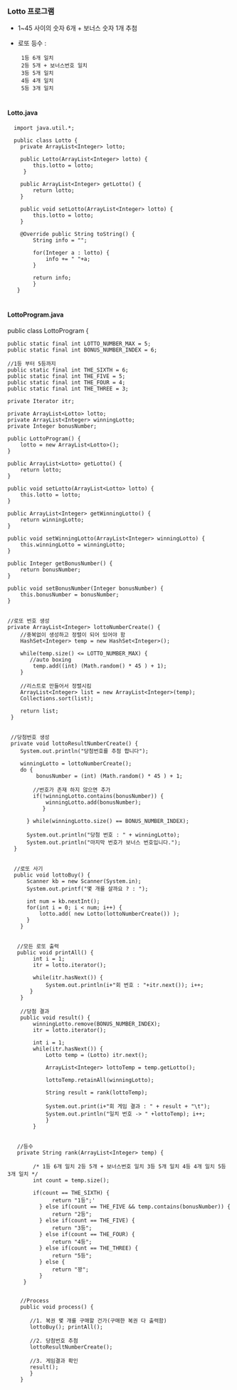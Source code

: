 ### Lotto 프로그램 
- 1~45 사이의 숫자 6개 + 보너스 숫자 1개 추첨 
- 로또 등수 :
  
       1등 6개 일치 
       2등 5개 + 보너스번호 일치 
       3등 5개 일치 
       4등 4개 일치 
       5등 3개 일치 

#
#### Lotto.java

      import java.util.*; 

      public class Lotto {
        private ArrayList<Integer> lotto;

        public Lotto(ArrayList<Integer> lotto) { 
            this.lotto = lotto; 
         } 

        public ArrayList<Integer> getLotto() { 
            return lotto; 
        }

        public void setLotto(ArrayList<Integer> lotto) {
            this.lotto = lotto; 
        } 

        @Override public String toString() { 
            String info = ""; 

            for(Integer a : lotto) { 
                info += " "+a; 
            } 

            return info; 
            } 
       }

#
 #### LottoProgram.java
 
 public class LottoProgram {
 
    public static final int LOTTO_NUMBER_MAX = 5; 
    public static final int BONUS_NUMBER_INDEX = 6; 
 
    //1등 부터 5등까지
    public static final int THE_SIXTH = 6; 
    public static final int THE_FIVE = 5;
    public static final int THE_FOUR = 4; 
    public static final int THE_THREE = 3; 
    
    private Iterator itr; 
    
    private ArrayList<Lotto> lotto;
    private ArrayList<Integer> winningLotto; 
    private Integer bonusNumber;
    
    public LottoProgram() { 
        lotto = new ArrayList<Lotto>(); 
    }
    
    public ArrayList<Lotto> getLotto() { 
        return lotto; 
    } 
    
    public void setLotto(ArrayList<Lotto> lotto) { 
        this.lotto = lotto; 
    } 
    
    public ArrayList<Integer> getWinningLotto() { 
        return winningLotto; 
    } 
    
    public void setWinningLotto(ArrayList<Integer> winningLotto) { 
        this.winningLotto = winningLotto; 
    } 
    
    public Integer getBonusNumber() { 
        return bonusNumber; 
    } 
    
    public void setBonusNumber(Integer bonusNumber) { 
        this.bonusNumber = bonusNumber;
    }
    
    
    //로또 번호 생성 
    private ArrayList<Integer> lottoNumberCreate() { 
        //중복없이 생성하고 정렬이 되어 있어야 함 
        HashSet<Integer> temp = new HashSet<Integer>(); 
        
        while(temp.size() <= LOTTO_NUMBER_MAX) { 
           //auto boxing 
            temp.add((int) (Math.random() * 45 ) + 1); 
        } 
        
        //리스트로 만들어서 정렬시킴 
        ArrayList<Integer> list = new ArrayList<Integer>(temp);
        Collections.sort(list); 
        
        return list; 
     }

    
     //당첨번호 생성      
     private void lottoResultNumberCreate() { 
        System.out.println("당첨번호를 추첨 합니다"); 
        
        winningLotto = lottoNumberCreate();
        do { 
             bonusNumber = (int) (Math.random() * 45 ) + 1; 
        
            //번호가 존재 하지 않으면 추가 
            if(!winningLotto.contains(bonusNumber)) { 
                winningLotto.add(bonusNumber);
               }
               
          } while(winningLotto.size() == BONUS_NUMBER_INDEX); 
          
          System.out.println("당첨 번호 : " + winningLotto); 
          System.out.println("마지막 번호가 보너스 번호입니다."); 
      }
      
      
      //로또 사기 
      public void lottoBuy() { 
          Scanner kb = new Scanner(System.in); 
          System.out.printf("몇 개를 살까요 ? : "); 
          
          int num = kb.nextInt(); 
          for(int i = 0; i < num; i++) { 
              lotto.add( new Lotto(lottoNumberCreate()) ); 
          }
        }
        
        
       //모든 로또 출력 
       public void printAll() { 
            int i = 1; 
            itr = lotto.iterator(); 
            
            while(itr.hasNext()) { 
                System.out.println(i+"회 번호 : "+itr.next()); i++; 
           }
        }
        
        //당첨 결과 
        public void result() { 
            winningLotto.remove(BONUS_NUMBER_INDEX); 
            itr = lotto.iterator(); 
            
            int i = 1; 
            while(itr.hasNext()) { 
                Lotto temp = (Lotto) itr.next(); 
                
                ArrayList<Integer> lottoTemp = temp.getLotto();
                
                lottoTemp.retainAll(winningLotto); 
                
                String result = rank(lottoTemp); 
                
                System.out.print(i+"회 게임 결과 : " + result + "\t"); 
                System.out.println("일치 번호 -> " +lottoTemp); i++; 
                }
            }
            
            
       //등수 
       private String rank(ArrayList<Integer> temp) { 
       
            /* 1등 6개 일치 2등 5개 + 보너스번호 일치 3등 5개 일치 4등 4개 일치 5등 3개 일치 */             
            int count = temp.size();
            
            if(count == THE_SIXTH) { 
                  return "1등";'
              } else if(count == THE_FIVE && temp.contains(bonusNumber)) {
                  return "2등";
              } else if(count == THE_FIVE) { 
                  return "3등";
              } else if(count == THE_FOUR) {
                  return "4등"; 
              } else if(count == THE_THREE) { 
                  return "5등"; 
              } else { 
                  return "꽝"; 
              }
         }
         
         
        //Process 
        public void process() {

           //1. 복권 몇 개를 구매할 건가(구매한 복권 다 출력함) 
           lottoBuy(); printAll(); 

           //2. 당첨번호 추첨 
           lottoResultNumberCreate(); 

           //3. 게임결과 확인
           result();
           }
        }










